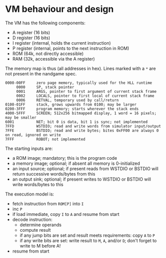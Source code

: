 # VM behaviour and design

The VM has the following components:
- A register (16 bits)
- D register (16 bits)
- I register (internal, holds the current instruction)
- P register (internal, points to the next instruction in ROM)
- ROM (64k, not directly accessible)
- RAM (32k, accessible via the A register)

The memory map is thus (all addresses in hex). Lines marked with a `*` are not
present in the nandgame spec.

```
0000-00FF     zero page memory, typically used for the HLL runtime
     0000     SP, stack pointer
     0001     ARGS, pointer to first argument of current stack frame
     0002     LOCALS, pointer to first local of current stack frame
     0006     RETVAL, temporary used by call/return
0100-01FF     stack, grows upwards from 0100; may be larger
0200-3FFF     program memory; starts wherever the stack ends
4000-5FFF     SCREEN; 512x256 bitmapped display, 1 word = 16 pixels; may be smaller
6001          NET; bit 0 is data, bit 1 is sync; not implemented
7FFD          WSTDIO; read and write words from simulator input/output
7FFE          BSTDIO; read and write bytes; bites 0xFF00 are always 0 on read, ignored on write
7FFF          ROBOT; not implemented
```

The starting inputs are:
- a ROM image; mandatory; this is the program code
- a memory image; optional; if absent all memory is 0-initialized
- an input source; optional; if present reads from WSTDIO or BSTDIO will return successive words/bytes from this
- an output sink; optional; if present writes to WSTDIO or BSTDIO will write words/bytes to this

The execution model is:
- fetch instruction from `ROM[P]` into `I`
- inc `P`
- if load immediate, copy `I` to `A` and resume from start
- decode instruction:
  - determine operands
  - compute result
  - if any jump bits are set and result meets requirements: copy `A` to `P`
  - if any write bits are set: write result to `M`, `A`, and/or `D`; don't forget to write to M before A!
- resume from start